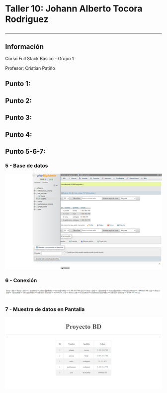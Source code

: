 <h1>Taller 10: Johann Alberto Tocora Rodriguez</>
<hr>

<h2>Información</h2>
<p>Curso Full Stack Básico - Grupo 1</p>
<p>Profesor: Cristian Patiño </p>

<h2>Punto 1: </h2>

<h2>Punto 2: </h2>

<h2>Punto 3: </h2>

<h2>Punto 4: </h2>

<h2>Punto 5-6-7: </h2>
<h3>5 - Base de datos</h3>
<img src="./public/images/mysql.png" alt="mysql">

<h3>6 - Conexión</h3>
<img src="./public/images/connection.png" alt="mysql">

<h3>7 - Muestra de datos en Pantalla</h3>
<img src="./public/images/bd.png" alt="bd">

